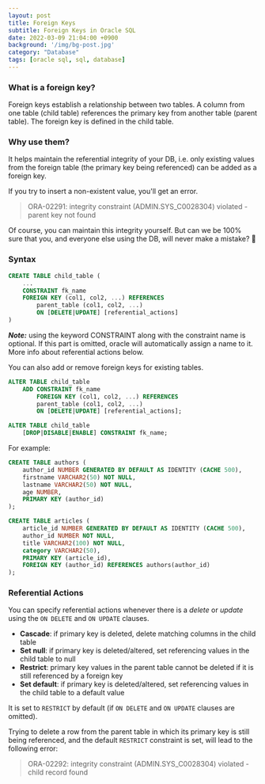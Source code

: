 ```yaml
---
layout: post
title: Foreign Keys
subtitle: Foreign Keys in Oracle SQL
date: 2022-03-09 21:04:00 +0900
background: '/img/bg-post.jpg'
category: "Database"
tags: [oracle sql, sql, database]
---
```


### What is a foreign key?
Foreign keys establish a relationship between two tables. A column from one table (child table) references the primary key from another table (parent table). The foreign key is defined in the child table. 

### Why use them?
It helps maintain the referential integrity of your DB, i.e. only existing values from the foreign table (the primary key being referenced) can be added as a foreign key.

If you try to insert a non-existent value, you'll get an error.
>ORA-02291: integrity constraint (ADMIN.SYS_C0028304) violated - parent key not found

Of course, you can maintain this integrity yourself. But can we be 100% sure that you, and everyone else using the DB, will never make a mistake? :shrug:

### Syntax
```sql
CREATE TABLE child_table (
    ...
    CONSTRAINT fk_name
    FOREIGN KEY (col1, col2, ...) REFERENCES 
        parent_table (col1, col2, ...)
        ON [DELETE|UPDATE] [referential_actions]
)
```

***Note:*** using the keyword CONSTRAINT along with the constraint name is optional. If this part is omitted, oracle will automatically assign a name to it.  
More info about referential actions below.

You can also add or remove foreign keys for existing tables.
```sql
ALTER TABLE child_table
    ADD CONSTRAINT fk_name
        FOREIGN KEY (col1, col2, ...) REFERENCES 
        parent_table (col1, col2, ...)
        ON [DELETE|UPDATE] [referential_actions];

ALTER TABLE child_table
    [DROP|DISABLE|ENABLE] CONSTRAINT fk_name;
```

For example:
```sql
CREATE TABLE authors (
    author_id NUMBER GENERATED BY DEFAULT AS IDENTITY (CACHE 500),
    firstname VARCHAR2(50) NOT NULL,
    lastname VARCHAR2(50) NOT NULL,
    age NUMBER,
    PRIMARY KEY (author_id)
);

CREATE TABLE articles (
    article_id NUMBER GENERATED BY DEFAULT AS IDENTITY (CACHE 500),
    author_id NUMBER NOT NULL,
    title VARCHAR2(100) NOT NULL,
    category VARCHAR2(50),
    PRIMARY KEY (article_id),
    FOREIGN KEY (author_id) REFERENCES authors(author_id)
);
```

### Referential Actions
You can specify referential actions whenever there is a *delete* or *update* using the `ON DELETE` and `ON UPDATE` clauses.
* **Cascade**: if primary key is deleted, delete matching columns in the child table
* **Set null**: if primary key is deleted/altered, set referencing values in the child table to null
* **Restrict**: primary key values in the parent table cannot be deleted if it is still referenced by a foreign key
* **Set default**: if primary key is deleted/altered, set referencing values in the child table to a default value  

It is set to `RESTRICT` by default (if `ON DELETE` and `ON UPDATE` clauses are omitted).

Trying to delete a row from the parent table in which its primary key is still being referenced, and the default `RESTRICT` constraint is set, will lead to the following error:
> ORA-02292: integrity constraint (ADMIN.SYS_C0028304) violated - child record found

